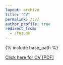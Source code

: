```yaml
---
layout: archive
title: "CV"
permalink: /cv/
author_profile: true
redirect_from:
  - /resume
---
```


{% include base_path %}

[Click here for CV [PDF]](https://github.com/evfitzgriff/evfitzgriff.github.io/blob/befbb296196783d7c8f943aec779336cb5e9f87f/files/EFG_CV_2023.pdf)
